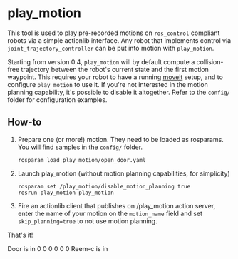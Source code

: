 play_motion
===========

This tool is used to play pre-recorded motions on `ros_control` compliant robots via a simple actionlib interface.
Any robot that implements control via `joint_trajectory_controller` can be put into motion with `play_motion`.

Starting from version 0.4, `play_motion` will by default compute a collision-free trajectory between the robot's
current state and the first motion waypoint. This requires your robot to have a running
[moveit](http://moveit.ros.org/) setup, and to configure `play_motion` to use it. If you're not interested in the
motion planning capability, it's possible to disable it altogether. Refer to the `config/` folder
for configuration examples.

How-to
------

1. Prepare one (or more!) motion. They need to be loaded as rosparams. You will find samples in the `config/`
   folder.

   ```
   rosparam load play_motion/open_door.yaml
   ```

2. Launch play_motion (without motion planning capabilities, for simplicity)

   ```
   rosparam set /play_motion/disable_motion_planning true
   rosrun play_motion play_motion
   ```

3. Fire an actionlib client that publishes on /play_motion action server, enter the name of your motion on the
   `motion_name` field and set `skip_planning=true` to not use motion planning.

That's it!


Door is in 0 0 0 0 0 0
Reem-c is in <arg name="gzpose" value="-x -0.45 -y -0.5 -z 0.85 -R 0.0 -P 0.0 -Y 1.57"/>
